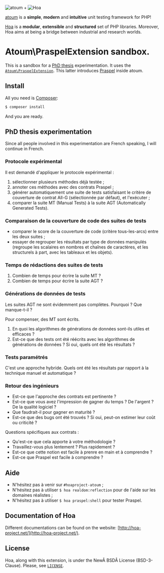 ![atoum](http://downloads.atoum.org/images/logo.png)
+
![Hoa](http://static.hoa-project.net/Image/Hoa_small.png)

[atoum](http://atoum.org/) is a **simple**, **modern** and **intuitive** unit
testing framework for PHP!

[Hoa](http://hoa-project.net/) is a **modular**, **extensible** and
**structured** set of PHP libraries.  Moreover, Hoa aims at being a bridge
between industrial and research worlds.

# Atoum\PraspelExtension sandbox.

This is a sandbox for a [PhD thesis](https://github.com/Hywan/PhdThesis)
experimentation. It uses the
[`Atoum\PraspelExtension`](http://central.hoa-project.net/Resource/Contributions/Atoum/PraspelExtension).
This latter introduces [Praspel](http://central.hoa-project.net/Library/Praspel)
inside atoum.

## Install

All you need is [Composer](https://getcomposer.org):

```sh
$ composer install
```

And you are ready.

## PhD thesis experimentation

Since all people involved in this experimentation are French speaking, I will
continue in French.

### Protocole expérimental

Il est demandé d'appliquer le protocole expérimental :

  1. sélectionner plusieurs méthodes déjà testée ;
  2. annoter ces méthodes avec des contrats Praspel ;
  3. générer automatiquement une suite de tests satisfaisant le critère de
     couverture de contrat All-G (sélectionnée par défaut), et l'exécuter ;
  4. comparer la suite MT (Manual Tests) à la suite AGT (Automatically Generated
     Tests).

### Comparaison de la couverture de code des suites de tests

  * comparer le score de la couverture de code (critère tous-les-arcs) entre les
    deux suites ;
  * essayer de regrouper les résultats par type de données manipulés (regroupe
    les scalaires en nombres et chaînes de caractères, et les structurels à
    part, avec les tableaux et les objets).

### Temps de rédactions des suites de tests

  1. Combien de temps pour écrire la suite MT ?
  2. Combien de temps pour écrire la suite AGT ?

### Générations de données de tests

Les suites AGT ne sont évidemment pas complètes. Pourquoi ? Que manque-t-il ?

Pour compenser, des MT sont écrits.

  1. En quoi les algorithmes de générations de données sont-ils utiles et
     efficaces ?
  2. Est-ce que des tests ont été réécrits avec les algorithmes de générations
     de données ? Si oui, quels ont été les résultats ?

### Tests paramétrés

C'est une approche hybride. Quels ont été les résultats par rapport à la
technique manuel et automatique ?

### Retour des ingénieurs

  * Est-ce que l'approche des contrats est pertinente ?
  * Est-ce que vous avez l'impression de gagner du temps ? De l'argent ? De la
    qualité logiciel ?
  * Que faudrait-il pour gagner en maturité ?
  * Est-ce que des bugs ont été trouvés ? Si oui, peut-on estimer leur coût ou
    criticité ?

Questions spécifiques aux contrats :

  * Qu'est-ce que cela apporte à votre méthodologie ?
  * Travaillez-vous plus lentement ? Plus rapidement ?
  * Est-ce que cette notion est facile à prenre en main et à comprendre ?
  * Est-ce que Praspel est facile à comprendre ?

## Aide

  * N'hésitez pas à venir sur `#hoaproject-atoum` ;
  * N'hésitez pas à utiliser `$ hoa realdom:reflection` pour de l'aide sur les
    domaines réalistes ;
  * N'hésitez pas à utiliser `$ hoa praspel:shell` pour tester Praspel.

## Documentation of Hoa

Different documentations can be found on the website:
[http://hoa-project.net/](http://hoa-project.net/).

## License

Hoa, along with this extension, is under the NewÂ BSDÂ License (BSD-3-Clause).
Please, see [`LICENSE`](http://hoa-project.net/LICENSE).
